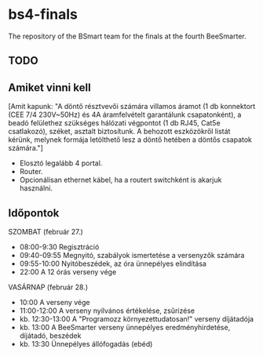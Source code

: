 # bs4-finals
The repository of the BSmart team for the finals at the fourth BeeSmarter.

## TODO

## Amiket vinni kell
[Amit kapunk: "A döntő résztvevői számára villamos áramot (1 db konnektort (CEE 7/4 230V~50Hz) és 4A áramfelvételt garantálunk csapatonként), a beadó felülethez szükséges hálózati végpontot (1 db RJ45, Cat5e csatlakozó), széket, asztalt biztosítunk. A behozott eszközökről listát kérünk, melynek formája letölthető lesz a döntő hetében a döntős csapatok számára."]
* Elosztó legalább 4 portal.
* Router.
* Opcionálisan ethernet kábel, ha a routert switchként is akarjuk használni.

## Időpontok
SZOMBAT (február 27.)
* 08:00-9:30    Regisztráció
* 09:40-09:55   Megnyitó, szabályok ismertetése a versenyzők számára
* 09:55-10:00   Nyitóbeszédek, az óra ünnepélyes elindítása
* 22:00         A 12 órás verseny vége

VASÁRNAP (február 28.)
* 10:00	        A verseny vége
* 11:00-12:00	  A verseny nyilvános értékelése, zsűrizése
* kb. 12:30-13:00	A "Programozz környezettudatosan!" verseny díjátadója
* kb. 13:00	    A BeeSmarter verseny ünnepélyes eredményhirdetése, díjátadó, beszédek
* kb. 13:30	    Ünnepélyes állófogadás (ebéd)
